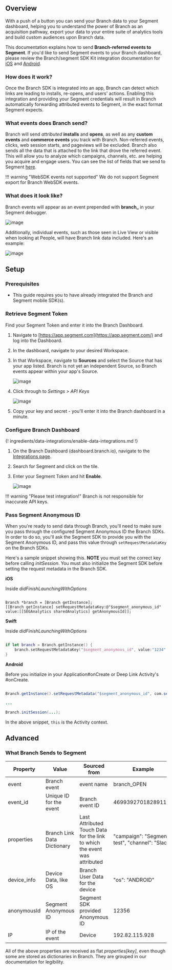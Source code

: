 ## Overview

With a push of a button you can send your Branch data to your Segment dashboard, helping you to understand the power of Branch as an acquisition pathway, export your data to your entire suite of analytics tools and build custom audiences upon Branch data.

This documentation explains how to send **Branch-referred events to Segment**. If you'd like to send Segment events to your Branch dashboard, please review the Branch/segment SDK Kit integration documentation for [iOS](https://github.com/BranchMetrics/Segment-Branch-iOS) and [Android](https://github.com/BranchMetrics/Segment-Branch-Android).

### How does it work?

Once the Branch SDK is integrated into an app, Branch can detect which links are leading to installs, re-opens, and users' actions. Enabling this integration and providing your Segment credentials will result in Branch automatically forwarding attributed events to Segment, in the exact format Segment expects.

### What events does Branch send?

Branch will send *attributed* **installs** and **opens**, as well as any **custom events** and **commerce events** you track with Branch. Non-referred events, clicks, web session starts, and pageviews will be excluded. Branch also sends all the data that is attached to the link that drove the referred event. This will allow you to analyze which campaigns, channels, etc. are helping you acquire and engage users. You can see the list of fields that we send to Segment [here](#what-branch-sends-to-segment).

!!! warning "WebSDK events not supported"
    We do not support Segment export for Branch WebSDK events. 

### What does it look like?

Branch events will appear as an event prepended with **branch_** in your Segment debugger.

![image](/_assets/img/pages/integrations/segment/segment-debugger_1.png)

Additionally, individual events, such as those seen in Live View or visible when looking at People, will have Branch link data included. Here's an example:

![image](/_assets/img/pages/integrations/segment/segment-debugger_2.png)

## Setup

### Prerequisites
- This guide requires you to have already integrated the Branch and Segment mobile SDK(s).

### Retrieve Segment Token

Find your Segment Token and enter it into the Branch Dashboard.

1. Navigate to [https://app.segment.com](https://app.segment.com/) and log into the Dashboard.
1. In the dashboard, navigate to your desired Workspace.
1. In that Workspace, navigate to **Sources** and select the Source that has your app listed. Branch is not yet an independent Source, so Branch events appear within your app's Source.

    ![image](/_assets/img/pages/integrations/segment/segment-sources.png)

1. Click through to _Settings > API Keys_

    ![image](/_assets/img/pages/integrations/segment/segment-keys.png)

1. Copy your key and secret - you'll enter it into the Branch dashboard in a minute.


### Configure Branch Dashboard

{! ingredients/data-integrations/enable-data-integrations.md !}

1. On the Branch Dashboard (dashboard.branch.io), navigate to the [Integrations page](https://dashboard.branch.io/integrations).
1. Search for Segment and click on the tile.
1. Enter your Segment Token and hit **Enable**.

    ![image](/_assets/img/pages/integrations/segment/enable-segment.png)

!!! warning "Please test integration!"
    Branch is not responsible for inaccurate API keys.

### Pass Segment Anonymous ID

When you're ready to send data through Branch, you'll need to make sure you pass through the configured Segment Anonymous ID the Branch SDKs. In order to do so, you'll ask the Segment SDK to provide you with the Segment Anonymous ID, and pass this value through `setRequestMetadataKey` on the Branch SDKs.

Here's a sample snippet showing this. **NOTE** you must set the correct key before calling *initSession*. You must also initialize the Segment SDK before setting the request metadata in the Branch SDK.

**iOS**

Inside *didFinishLaunchingWithOptions*

```objc

Branch *branch = [Branch getInstance];
[[Branch getInstance] setRequestMetadataKey:@"$segment_anonymous_id" value:[[SEGAnalytics sharedAnalytics] getAnonymousId]];
```

**Swift**

Inside *didFinishLaunchingWithOptions*

```swift

if let branch = Branch.getInstance() {
    branch.setRequestMetadataKey("$segment_anonymous_id", value:"1234" as NSObject!);
}
```

**Android**

Before you initialize in your Application#onCreate or Deep Link Activity's #onCreate.

```java

Branch.getInstance().setRequestMetadata("$segment_anonymous_id", com.segment.analytics.Analytics.with(this).getAnalyticsContext().traits().anonymousId());

...

Branch.initSession(...);
```

In the above snippet, `this` is the Activity context.


## Advanced

### What Branch Sends to Segment

| Property | Value | Sourced from | Example
| --- | --- | --- | ---
| event | Branch event | event name | branch_OPEN
| event_id | Unique ID for the event | Branch event ID | 469939270182891107
| properties | Branch Link Data Dictionary | Last Attributed Touch Data for the link to which the event was attributed | "campaign": "Segment test", "channel": "Slack"
| device_info | Device Data, like OS | Branch User Data for the device | "os": "ANDROID"
| anonymousId | Segment Anonymous ID | Segment SDK provided Anonymous ID | 12356
| IP | IP of the event | Device | 192.82.115.928

All of the above properties are received as flat _properties[key]_, even though some are stored as dictionaries in Branch. They are grouped in our documentation for legibility.
